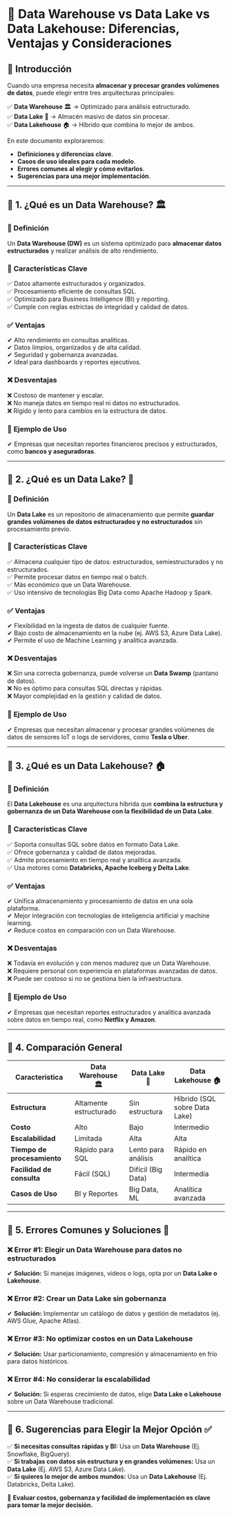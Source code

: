 # 📌 Data Warehouse vs Data Lake vs Data Lakehouse: Diferencias, Ventajas y Consideraciones

## 📌 Introducción
Cuando una empresa necesita **almacenar y procesar grandes volúmenes de datos**, puede elegir entre tres arquitecturas principales:

✅ **Data Warehouse** 🏛️ → Optimizado para análisis estructurado.  
✅ **Data Lake** 🌊 → Almacén masivo de datos sin procesar.  
✅ **Data Lakehouse** 🏠 → Híbrido que combina lo mejor de ambos.  

En este documento exploraremos:

- **Definiciones y diferencias clave**.  
- **Casos de uso ideales para cada modelo**.  
- **Errores comunes al elegir y cómo evitarlos**.  
- **Sugerencias para una mejor implementación**.  

---

## 📍 1. ¿Qué es un Data Warehouse? 🏛️

### 📌 Definición
Un **Data Warehouse (DW)** es un sistema optimizado para **almacenar datos estructurados** y realizar análisis de alto rendimiento.

### 🔹 **Características Clave**
✅ Datos altamente estructurados y organizados.  
✅ Procesamiento eficiente de consultas SQL.  
✅ Optimizado para Business Intelligence (BI) y reporting.  
✅ Cumple con reglas estrictas de integridad y calidad de datos.  

### ✅ **Ventajas**
✔ Alto rendimiento en consultas analíticas.  
✔ Datos limpios, organizados y de alta calidad.  
✔ Seguridad y gobernanza avanzadas.  
✔ Ideal para dashboards y reportes ejecutivos.  

### ❌ **Desventajas**
❌ Costoso de mantener y escalar.  
❌ No maneja datos en tiempo real ni datos no estructurados.  
❌ Rígido y lento para cambios en la estructura de datos.  

### 📌 **Ejemplo de Uso**
✔ Empresas que necesitan reportes financieros precisos y estructurados, como **bancos y aseguradoras**.

---

## 📍 2. ¿Qué es un Data Lake? 🌊

### 📌 Definición
Un **Data Lake** es un repositorio de almacenamiento que permite **guardar grandes volúmenes de datos estructurados y no estructurados** sin procesamiento previo.

### 🔹 **Características Clave**
✅ Almacena cualquier tipo de datos: estructurados, semiestructurados y no estructurados.  
✅ Permite procesar datos en tiempo real o batch.  
✅ Más económico que un Data Warehouse.  
✅ Uso intensivo de tecnologías Big Data como Apache Hadoop y Spark.  

### ✅ **Ventajas**
✔ Flexibilidad en la ingesta de datos de cualquier fuente.  
✔ Bajo costo de almacenamiento en la nube (ej. AWS S3, Azure Data Lake).  
✔ Permite el uso de Machine Learning y analítica avanzada.  

### ❌ **Desventajas**
❌ Sin una correcta gobernanza, puede volverse un **Data Swamp** (pantano de datos).  
❌ No es óptimo para consultas SQL directas y rápidas.  
❌ Mayor complejidad en la gestión y calidad de datos.  

### 📌 **Ejemplo de Uso**
✔ Empresas que necesitan almacenar y procesar grandes volúmenes de datos de sensores IoT o logs de servidores, como **Tesla o Uber**.

---

## 📍 3. ¿Qué es un Data Lakehouse? 🏠

### 📌 Definición
El **Data Lakehouse** es una arquitectura híbrida que **combina la estructura y gobernanza de un Data Warehouse con la flexibilidad de un Data Lake**.

### 🔹 **Características Clave**
✅ Soporta consultas SQL sobre datos en formato Data Lake.  
✅ Ofrece gobernanza y calidad de datos mejoradas.  
✅ Admite procesamiento en tiempo real y analítica avanzada.  
✅ Usa motores como **Databricks, Apache Iceberg y Delta Lake**.  

### ✅ **Ventajas**
✔ Unifica almacenamiento y procesamiento de datos en una sola plataforma.  
✔ Mejor integración con tecnologías de inteligencia artificial y machine learning.  
✔ Reduce costos en comparación con un Data Warehouse.  

### ❌ **Desventajas**
❌ Todavía en evolución y con menos madurez que un Data Warehouse.  
❌ Requiere personal con experiencia en plataformas avanzadas de datos.  
❌ Puede ser costoso si no se gestiona bien la infraestructura.  

### 📌 **Ejemplo de Uso**
✔ Empresas que necesitan reportes estructurados y analítica avanzada sobre datos en tiempo real, como **Netflix y Amazon**.

---

## 📍 4. Comparación General

| **Característica**         | **Data Warehouse 🏛️** | **Data Lake 🌊** | **Data Lakehouse 🏠** |
|---------------------------|----------------------|----------------|----------------------|
| **Estructura**            | Altamente estructurado | Sin estructura | Híbrido (SQL sobre Data Lake) |
| **Costo**                 | Alto                 | Bajo           | Intermedio |
| **Escalabilidad**         | Limitada             | Alta           | Alta |
| **Tiempo de procesamiento** | Rápido para SQL | Lento para análisis | Rápido en analítica |
| **Facilidad de consulta** | Fácil (SQL)          | Difícil (Big Data) | Intermedia |
| **Casos de Uso**          | BI y Reportes        | Big Data, ML   | Analítica avanzada |

---

## 📍 5. Errores Comunes y Soluciones 🚨

### ❌ **Error #1: Elegir un Data Warehouse para datos no estructurados**
✔ **Solución:** Si manejas imágenes, videos o logs, opta por un **Data Lake o Lakehouse**.

### ❌ **Error #2: Crear un Data Lake sin gobernanza**
✔ **Solución:** Implementar un catálogo de datos y gestión de metadatos (ej. AWS Glue, Apache Atlas).

### ❌ **Error #3: No optimizar costos en un Data Lakehouse**
✔ **Solución:** Usar particionamiento, compresión y almacenamiento en frío para datos históricos.

### ❌ **Error #4: No considerar la escalabilidad**
✔ **Solución:** Si esperas crecimiento de datos, elige **Data Lake o Lakehouse** sobre un Data Warehouse tradicional.

---

## 📍 6. Sugerencias para Elegir la Mejor Opción ✅

✅ **Si necesitas consultas rápidas y BI:** Usa un **Data Warehouse** (Ej. Snowflake, BigQuery).  
✅ **Si trabajas con datos sin estructura y en grandes volúmenes:** Usa un **Data Lake** (Ej. AWS S3, Azure Data Lake).  
✅ **Si quieres lo mejor de ambos mundos:** Usa un **Data Lakehouse** (Ej. Databricks, Delta Lake).  

📌 **Evaluar costos, gobernanza y facilidad de implementación es clave para tomar la mejor decisión.**



